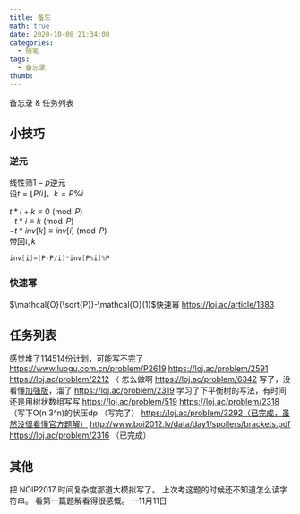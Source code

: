 ```yaml
---
title: 备忘
math: true
date: 2020-10-08 21:34:00
categories: 
  - 随笔
tags: 
  - 备忘录
thumb: 
---
```



备忘录 & 任务列表
<!--more-->

## 小技巧
### 逆元
线性筛$1-p$逆元  
设$t=\lfloor P /i\rfloor$，$k=P\%i$  

$t*i+k\equiv 0 \pmod {P}$  
$-t*i\equiv k \pmod {P}$  
$-t*inv[k]\equiv  inv[i]\pmod {P}$  
带回$t,k$
```cpp
inv[i]=(P-P/i)*inv[P%i]%P
```

### 快速幂
$\mathcal{O}(\sqrt{P})-\mathcal{O}(1)$快速幂
https://loj.ac/article/1383

## 任务列表
感觉堆了114514份计划，可能写不完了
https://www.luogu.com.cn/problem/P2619
https://loj.ac/problem/2591
https://loj.ac/problem/2212 （ 怎么做啊
https://loj.ac/problem/6342 写了，没看懂[加强版](https://loj.ac/problem/6630)，溜了
https://loj.ac/problem/2319 学习了下平衡树的写法，有时间还是用树状数组写写
https://loj.ac/problem/519
https://loj.ac/problem/2318 （写下O(n 3^n)的状压dp （写完了）
https://loj.ac/problem/3292（已完成，虽然没很看懂官方题解）
http://www.boi2012.lv/data/day1/spoilers/brackets.pdf
https://loj.ac/problem/2316 （已完成）

## 其他
把 NOIP2017 时间复杂度那道大模拟写了。
上次考这题的时候还不知道怎么读字符串。
看第一篇题解看得很感慨。 --11月11日
